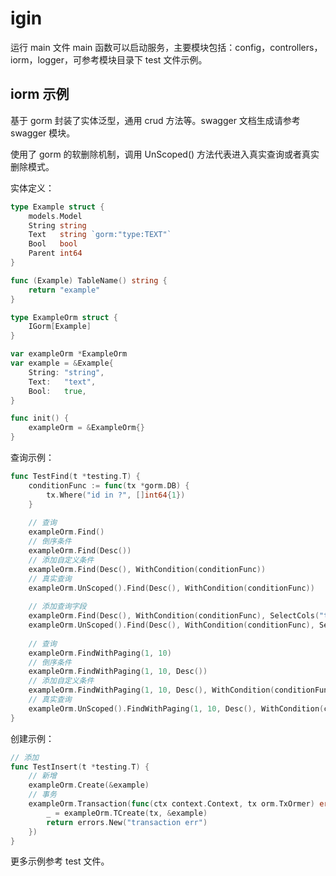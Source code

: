 # igin
运行 main 文件 main 函数可以启动服务，主要模块包括：config，controllers，iorm，logger，可参考模块目录下 test 文件示例。
 
## iorm 示例
基于 gorm 封装了实体泛型，通用 crud 方法等。swagger 文档生成请参考 swagger 模块。

使用了 gorm 的软删除机制，调用 UnScoped() 方法代表进入真实查询或者真实删除模式。

实体定义：
```go
type Example struct {
	models.Model
	String string
	Text   string `gorm:"type:TEXT"`
	Bool   bool
	Parent int64
}

func (Example) TableName() string {
    return "example"
}

type ExampleOrm struct {
    IGorm[Example]
}

var exampleOrm *ExampleOrm
var example = &Example{
    String: "string",
    Text:   "text",
    Bool:   true,
}

func init() {
    exampleOrm = &ExampleOrm{}
}
```

查询示例：
```go
func TestFind(t *testing.T) {
    conditionFunc := func(tx *gorm.DB) {
        tx.Where("id in ?", []int64{1})
    }
    
    // 查询
    exampleOrm.Find()
    // 倒序条件
    exampleOrm.Find(Desc())
    // 添加自定义条件
    exampleOrm.Find(Desc(), WithCondition(conditionFunc))
    // 真实查询
    exampleOrm.UnScoped().Find(Desc(), WithCondition(conditionFunc))
    
    // 添加查询字段
    exampleOrm.Find(Desc(), WithCondition(conditionFunc), SelectCols("text"))
    exampleOrm.UnScoped().Find(Desc(), WithCondition(conditionFunc), SelectCols("text", "string"))
    
    // 查询
    exampleOrm.FindWithPaging(1, 10)
    // 倒序条件
    exampleOrm.FindWithPaging(1, 10, Desc())
    // 添加自定义条件
    exampleOrm.FindWithPaging(1, 10, Desc(), WithCondition(conditionFunc))
    // 真实查询
    exampleOrm.UnScoped().FindWithPaging(1, 10, Desc(), WithCondition(conditionFunc))
}
```
创建示例：
```go
// 添加
func TestInsert(t *testing.T) {
    // 新增
    exampleOrm.Create(&example)
    // 事务
    exampleOrm.Transaction(func(ctx context.Context, tx orm.TxOrmer) error {
        _ = exampleOrm.TCreate(tx, &example)
        return errors.New("transaction err")
    })
}
```
更多示例参考 test 文件。